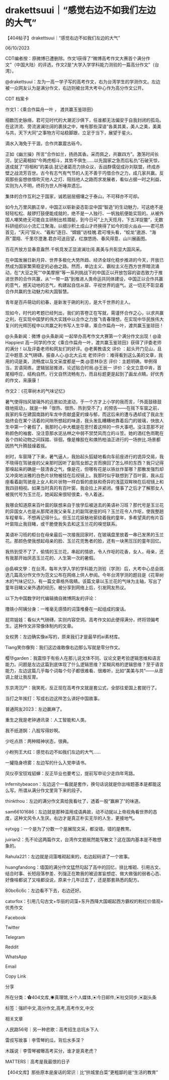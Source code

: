 # drakettsuui｜“感觉右边不如我们左边的大气”

【404帖子】drakettsuui｜“感觉右边不如我们左边的大气”

06/10/2023

CDT编者按：原微博已遭删除。作文1获得了“微博高考作文大赛首个满分作文”（中国大陆）的评选，作文2是“大学入学学科能力测验的一篇高分作文”（台湾）。

@drakettsuui：左为一高一学子写的高考作文，右为台湾学生的学测作文。左边被一众网友认为是满分作文，右边则被台湾大考中心作为高分作文公开。

CDT 档案卡













作文1：《乘合作扁舟一叶 ， 渡共赢玉鉴琼田》

细数历史脉络，君可见时代的大潮泥沙俱下，任谁都无法偏安于自我封闭的孤岛。在这洪流、旁流波澜壮阔的裹挟之中，唯有那些深谙“各美其美，美人之美，美美与共，天下大同”之事物方可站稳脚跟，立足于当下，展望于星火。

滴水入海免于干涸，合作共赢震古砾今。

正如《幽兰操》所言“合作如兰，扬扬其香。采而佩之，共赢四方”。激荡时间长河，犹记蔺相如“今两虎相斗，其势不俱生……以先国家之急而后私仇”石破天惊，遂成就了“将相和”的美谈.犹记诸葛亮力排众议，舌战群儒促成孙刘联盟，终成赤壁之战流芳百世。古今有志气有气节的人无不善于巧借合作之力，成几家共赢。反观那些妄想依借吹灭他人之灯、阻挡他人之路而求发展者，看似占据一时之利益，实则为人不明，终将为世人所唾弃遗忘。

集体的合作互利之于国家，诚若层层细壤之于泰山，不可释亦不可却。

如今九万里风鹏正举，中国正以崭新姿态彰显中国“智造”的生动魅力，可这绝不是轻轻松松、敲锣打鼓便能成就的，绝不是一人独行、一帆独航便能实现的。从被外国人嘲笑绝无可能自主研制出核潜艇，到今日可“上九天揽月，下五洋捉鳖”，无数科研组织以小流汇江聚海，以细沙积土成山才终换得了如今的炬火焱焱——君可昂首见，“天问”探火、“羲和”逐日、“嫦娥”访桂魄.君可埋头看，“蛟龙”遨游、“海燕”潜翔、千里尽澄澈.君亦可送目望，红旗悠扬、春风得意、山川展画图。

百花齐放方显春意盎然.千帆竞发正显波澜壮阔.美美与共彰显大国风采。

在中国发展日新月异、世界多极化大势所趋、经济全球化稳步推进的今天，开放已然成为国家繁荣稳定的必由之路。然而，单边主义、霸权主义在西方世界暗流涌动，在“大豆之死”“中美摩擦”等一系列挑战下的中国正以开放包容的姿态致力于推进世界的合作共赢，从“一带一路”到推进人类命运共同体建设，中国正以合作共赢的意气，撼天动地的志气，构建起自信从容、平视世界的底气。这一切无不彰显着合作共赢的生动魅力和大国智慧。

青年是百卉萌动的初春，是新发于硎的利刃，是大千世界的主人。

现如今，时代的考题已经列出，我们的答卷正在写就，需谨怀合作之心，以求共赢之利，在实现中国梦的伟大实践中以合作之力放飞青春理想，在实现中华民族伟大复兴的光辉历程中以共赢之利书写人生华章，乘合作扁舟一叶，渡共赢玉鉴琼田！

@头条新闻：微博 @头条新闻 一起举办高考作文大赛第一个满分作文出现！@渝Happiest 高一同学的作文《乘合作扁舟一叶，渡共赢玉鉴琼田》获得了评委老师的满分！以及评委老师和网友们的好评。@老黄教语文 评价 ：起头开门见山，且正中题意.文气磅礴，振奋人心.@北大云龙 老师评价：难得看到这么美的文章，我用的词是美，流畅度以及文采度都是一类.@意林杂志 评价：主题明确，举例得当，言语简练，逻辑层层推进，论述贴合时局.@王辰一 评价：全文立意中肯，首尾相呼应，结构自然，行文自然流畅有力，而且标题更是起到了画龙点睛。好优秀的作文，来康康！

作文2：《花草树木的气味记忆》

暑气使得挡风玻璃外的远景如流波动，于一个方才上小学的我而言，「外面鼓碌鼓碌地摇动」，就是一种「很热、很热、热到受不了」的预告——在摇下车窗之前，我家的车在建国南路的车龙中贡献盛夏的燥与郁，而这后来的遭与遇却成了我此生始终会在某个活着的间隙所想起的味道，我头发乱糟糟地靠着后门的玻璃，快放人生中第一个暑假了，我那时心中大概是在思忖着这样的一件大事吧。没注意那不对称颜色的袖套、没注意那水泥丛林之中弱不禁焚风而立的斗笠。她的酒红色雨靴在各个四轮动物之间踩踏、徘徊，像是橡胶在和燠热柏油正进行的一场拚比.场景都因热气升腾鼓燥着摇。

剎时，车窗降了下来，暑气逼人，我抬起头狐疑地看向车前座进行的诡异交易，我不晓得在驾驶座的父亲那时因听了副驾女郎之言而换回了怎么样的东西？我只记得那嗅起来的确是一鼓清香之气，像是花，但哪有花是以铁丝作茎哪？那散发强烈却又冲突地淡雅的白色片状物被挂在后视镜上。我那时似乎联想到了百叶窗，我从后座看着副驾驶座上女人和片状物一样白皙的皮肤和奇异的浅蓝双眸映在后视镜上和我四目相视。如果当时真的有百叶窗，我会拉上并紧闭。懂事了之后才了解那女人被我代号为玉兰花，她闻起来很轻很柔，令人着迷。

我哪会知道原来百叶窗的联想来自于放学后被送去的美语补习班？那代号是玉兰花的异国女人也是从那爬进我父亲车上的副驾驶座的吗？玉兰花令人作呕，使我整趟车程晕车，不想再记得什么。但玉兰花妖魅地萦绕着我的童年，多希望真的有片百叶窗阻止我目睹，或干脆使我失去和这玉兰花的嗅觉联系。

美语补习班的柜台在母亲最后一次接我回家时，在玻璃盘里放着一串已发黑的玉兰花。那颜色使我想起母亲的脸、玉兰花兜售者的脸，还有一块黑压压的童年回忆。

我热到受不了了，偷情的玉兰花，串起的情欲，令人作呕的花香，女人，母亲，还有我那开始厌恶玉兰花的、人生第一次的暑假。

@島嶼文學：在台湾，每年大学入学的学科能力测验（学测）后，大考中心总会挑选几篇高分作文作为范文公布在网络上供人参阅。今年台湾学测的题目是《花草树木的气味记忆》，有一篇文章格外吸睛。该篇文章以玉兰花的气味为主轴，写出了童年目睹父亲外遇的经历。被分享到网络上后，引发网友热议。

以下为中国数字时代编辑摘自微博网友的评论：

撸铁小阿姨分身：一堆毫无感情的词藻堆叠在一起组成的废话。

屁帘娃娃：看似大气磅礴，实则内容空洞。高考作文如此便得满分，终将领偏考生。这种作文非常像体制内的文章。

女权男：左边确实像ai写的，原来我们才是最早的ai素材库。

Tiang笑你像狗：我们这边谁敢像右边那么写就是零分作文。

樱华garden：我震惊于有些人在那儿说文体不同、议论文更考验逻辑思维和语言能力。问题是左边这篇到底体现了什么逻辑思维？浆糊风格的逻辑思维？至于语言能力，左边这篇几乎每个词每个句子都很难看、很难听，比如“美美与共”——从音调上就让我反胃。

东京湾沉尸：我笑死，反正现在高考作文就是套公式，全部往爱国上套就行了。

当打之年挨打：写成右边这样怎么讲好中国故事。

普通网友2023：左边赢麻了。

重生之我是老钟通讯录：人工智能和人类。

我不纸道锕：八股写得妙啊。

少吃点昂：两种精神状态，很典。

小粉狗王大红：感觉右边不如我们左边的大气……

一罐隐身喷雾：左边写的什么入党申请书。

凤仪亭宝钗戏貂蝉：反正毕业也要考公，提前写申论少走四年弯路。

infernitybeacon：左边这个一看就是套作，换句话说就是你出啥题基本是都能这么写。所谓从满分作文里背下来的段子。

thinkthou：左边的满分作文真给我看吐了，透着一股“赢麻了”的味道。

sam66101686：左边就是那种滥用成语典故，动不动就以上帝视角看世界的态度，这种文风令人生厌。右边才是真正朴实无华的人生，更接地气。

sytxgg：一个是为了分数一个是展现文采，都没错，错的是教育。

juirian2：先不论这两篇作文，台湾作文题居然能写散文？这在国内基本是不敢想象的。

Rahula221：左边就是词藻堆砌起来的，右边起码讲了一个故事。

huangfandong：墙国的满分作文猛然勾起了高中的回忆，排比堆砌、引用古文、结合时事、长短段落参差、列强正在欺我的被迫害妄想症、做大做强的弱者心态、好像啥都说了又啥都没说，原来十几年过去了，还是那套熟悉的配方。

80bc6c6c：左边看不下去，右边还好。

catorfox：引用几句古文+华丽的词藻+东升西降大国崛起西方霸权的粉红价值观=优秀作文

Facebook

Twitter

Telegram

Reddit

WhatsApp

Email

Copy Link

分享

所在分类：✿404文库,◉真理馆,⦿个人媒体,▣今日邮件,▣社交同步,▣副头条

标签：强奸中文,高分作文,高考,高考作文,中文

相关文章

人民路56号｜另一种悲歌：高考招生总坑乡下人

雷叔写故事｜李雪琴的瓜，背后水多深？

木蹊说｜李雪琴被曝高考买分，谁才是真老虎？

MATTERS｜高考是我最恨的日子

【404文库】那些原本是废话的常识｜比“拱城里白菜”更粗鄙的是“生活的教育”
